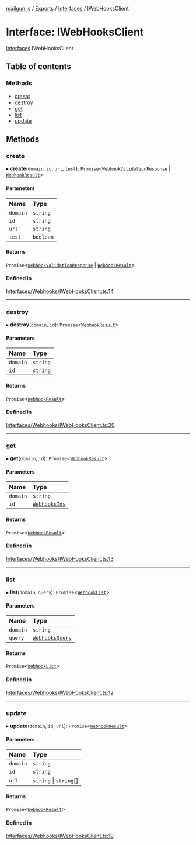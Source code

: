 [mailgun.js](../README.md) / [Exports](../modules.md) / [Interfaces](../modules/Interfaces.md) / IWebHooksClient

# Interface: IWebHooksClient

[Interfaces](../modules/Interfaces.md).IWebHooksClient

## Table of contents

### Methods

- [create](Interfaces.IWebHooksClient.md#create)
- [destroy](Interfaces.IWebHooksClient.md#destroy)
- [get](Interfaces.IWebHooksClient.md#get)
- [list](Interfaces.IWebHooksClient.md#list)
- [update](Interfaces.IWebHooksClient.md#update)

## Methods

### create

▸ **create**(`domain`, `id`, `url`, `test`): `Promise`<[`WebhookValidationResponse`](../modules.md#webhookvalidationresponse) \| [`WebhookResult`](../modules.md#webhookresult)\>

#### Parameters

| Name | Type |
| :------ | :------ |
| `domain` | `string` |
| `id` | `string` |
| `url` | `string` |
| `test` | `boolean` |

#### Returns

`Promise`<[`WebhookValidationResponse`](../modules.md#webhookvalidationresponse) \| [`WebhookResult`](../modules.md#webhookresult)\>

#### Defined in

[Interfaces/Webhooks/IWebHooksClient.ts:14](https://github.com/mailgun/mailgun.js/blob/97f6852/lib/Interfaces/Webhooks/IWebHooksClient.ts#L14)

___

### destroy

▸ **destroy**(`domain`, `id`): `Promise`<[`WebhookResult`](../modules.md#webhookresult)\>

#### Parameters

| Name | Type |
| :------ | :------ |
| `domain` | `string` |
| `id` | `string` |

#### Returns

`Promise`<[`WebhookResult`](../modules.md#webhookresult)\>

#### Defined in

[Interfaces/Webhooks/IWebHooksClient.ts:20](https://github.com/mailgun/mailgun.js/blob/97f6852/lib/Interfaces/Webhooks/IWebHooksClient.ts#L20)

___

### get

▸ **get**(`domain`, `id`): `Promise`<[`WebhookResult`](../modules.md#webhookresult)\>

#### Parameters

| Name | Type |
| :------ | :------ |
| `domain` | `string` |
| `id` | [`WebhooksIds`](../enums/Enums.WebhooksIds.md) |

#### Returns

`Promise`<[`WebhookResult`](../modules.md#webhookresult)\>

#### Defined in

[Interfaces/Webhooks/IWebHooksClient.ts:13](https://github.com/mailgun/mailgun.js/blob/97f6852/lib/Interfaces/Webhooks/IWebHooksClient.ts#L13)

___

### list

▸ **list**(`domain`, `query`): `Promise`<[`WebhookList`](../modules.md#webhooklist)\>

#### Parameters

| Name | Type |
| :------ | :------ |
| `domain` | `string` |
| `query` | [`WebhooksQuery`](../modules.md#webhooksquery) |

#### Returns

`Promise`<[`WebhookList`](../modules.md#webhooklist)\>

#### Defined in

[Interfaces/Webhooks/IWebHooksClient.ts:12](https://github.com/mailgun/mailgun.js/blob/97f6852/lib/Interfaces/Webhooks/IWebHooksClient.ts#L12)

___

### update

▸ **update**(`domain`, `id`, `url`): `Promise`<[`WebhookResult`](../modules.md#webhookresult)\>

#### Parameters

| Name | Type |
| :------ | :------ |
| `domain` | `string` |
| `id` | `string` |
| `url` | `string` \| `string`[] |

#### Returns

`Promise`<[`WebhookResult`](../modules.md#webhookresult)\>

#### Defined in

[Interfaces/Webhooks/IWebHooksClient.ts:19](https://github.com/mailgun/mailgun.js/blob/97f6852/lib/Interfaces/Webhooks/IWebHooksClient.ts#L19)
